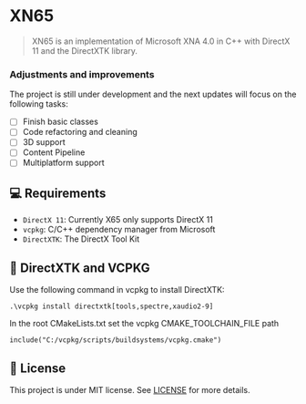 ﻿# XN65

> XN65 is an implementation of Microsoft XNA 4.0 in C++ with DirectX 11 and the DirectXTK library.

### Adjustments and improvements

The project is still under development and the next updates will focus on the following tasks:
- [ ] Finish basic classes
- [ ] Code refactoring and cleaning
- [ ] 3D support
- [ ] Content Pipeline
- [ ] Multiplatform support

## 💻 Requirements
- `DirectX 11`: Currently X65 only supports DirectX 11
- `vcpkg`: C/C++ dependency manager from Microsoft 
- `DirectXTK`: The DirectX Tool Kit

## 🚀 DirectXTK and VCPKG

Use the following command in vcpkg to install DirectXTK:

```
.\vcpkg install directxtk[tools,spectre,xaudio2-9]
```

In the root CMakeLists.txt set the vcpkg CMAKE_TOOLCHAIN_FILE path

```
include("C:/vcpkg/scripts/buildsystems/vcpkg.cmake")
```

## 📝 License

This project is under MIT license. See [LICENSE](LICENSE.md) for more details.
